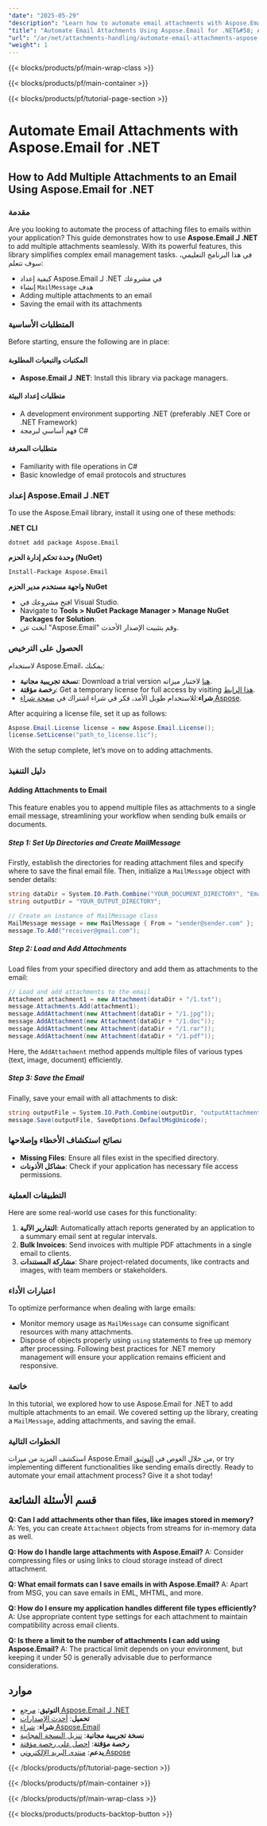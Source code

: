 ```yaml
---
"date": "2025-05-29"
"description": "Learn how to automate email attachments with Aspose.Email for .NET. This guide covers setup, adding multiple attachments, and saving emails efficiently."
"title": "Automate Email Attachments Using Aspose.Email for .NET&#58; A Comprehensive Guide"
"url": "/ar/net/attachments-handling/automate-email-attachments-aspose-dotnet/"
"weight": 1
---
```


{{< blocks/products/pf/main-wrap-class >}}

{{< blocks/products/pf/main-container >}}

{{< blocks/products/pf/tutorial-page-section >}}
# Automate Email Attachments with Aspose.Email for .NET
## How to Add Multiple Attachments to an Email Using Aspose.Email for .NET
### مقدمة
Are you looking to automate the process of attaching files to emails within your application? This guide demonstrates how to use **Aspose.Email لـ .NET** to add multiple attachments seamlessly. With its powerful features, this library simplifies complex email management tasks.
في هذا البرنامج التعليمي، سوف تتعلم:
- كيفية إعداد Aspose.Email لـ .NET في مشروعك
- إنشاء `MailMessage` هدف
- Adding multiple attachments to an email
- Saving the email with its attachments

### المتطلبات الأساسية
Before starting, ensure the following are in place:

#### المكتبات والتبعيات المطلوبة
- **Aspose.Email لـ .NET**: Install this library via package managers.

#### متطلبات إعداد البيئة
- A development environment supporting .NET (preferably .NET Core or .NET Framework)
- فهم أساسي لبرمجة C#

#### متطلبات المعرفة
- Familiarity with file operations in C#
- Basic knowledge of email protocols and structures

### إعداد Aspose.Email لـ .NET
To use the Aspose.Email library, install it using one of these methods:

**.NET CLI**
```shell
dotnet add package Aspose.Email
```

**وحدة تحكم إدارة الحزم (NuGet)**
```shell
Install-Package Aspose.Email
```

**واجهة مستخدم مدير الحزم NuGet**
- افتح مشروعك في Visual Studio.
- Navigate to **Tools > NuGet Package Manager > Manage NuGet Packages for Solution**.
- ابحث عن "Aspose.Email" وقم بتثبيت الإصدار الأحدث.

### الحصول على الترخيص
لاستخدام Aspose.Email، يمكنك:
- **نسخة تجريبية مجانية**: Download a trial version [هنا](https://releases.aspose.com/email/net/) لاختبار ميزاته.
- **رخصة مؤقتة**: Get a temporary license for full access by visiting [هذا الرابط](https://purchase.aspose.com/temporary-license/).
- **شراء**:للاستخدام طويل الأمد، فكر في شراء اشتراك في [صفحة شراء Aspose](https://purchase.aspose.com/buy).

After acquiring a license file, set it up as follows:
```csharp
Aspose.Email.License license = new Aspose.Email.License();
license.SetLicense("path_to_license.lic");
```
With the setup complete, let’s move on to adding attachments.

### دليل التنفيذ
#### Adding Attachments to Email
This feature enables you to append multiple files as attachments to a single email message, streamlining your workflow when sending bulk emails or documents.

##### Step 1: Set Up Directories and Create MailMessage
Firstly, establish the directories for reading attachment files and specify where to save the final email file. Then, initialize a `MailMessage` object with sender details:
```csharp
string dataDir = System.IO.Path.Combine("YOUR_DOCUMENT_DIRECTORY", "EmailAttachments");
string outputDir = "YOUR_OUTPUT_DIRECTORY";

// Create an instance of MailMessage class
MailMessage message = new MailMessage { From = "sender@sender.com" };
message.To.Add("receiver@gmail.com");
```

##### Step 2: Load and Add Attachments
Load files from your specified directory and add them as attachments to the email:
```csharp
// Load and add attachments to the email
Attachment attachment1 = new Attachment(dataDir + "/1.txt");
message.Attachments.Add(attachment1);
message.AddAttachment(new Attachment(dataDir + "/1.jpg"));
message.AddAttachment(new Attachment(dataDir + "/1.doc"));
message.AddAttachment(new Attachment(dataDir + "/1.rar"));
message.AddAttachment(new Attachment(dataDir + "/1.pdf"));
```
Here, the `AddAttachment` method appends multiple files of various types (text, image, document) efficiently.

##### Step 3: Save the Email
Finally, save your email with all attachments to disk:
```csharp
string outputFile = System.IO.Path.Combine(outputDir, "outputAttachments_out.msg");
message.Save(outputFile, SaveOptions.DefaultMsgUnicode);
```

### نصائح استكشاف الأخطاء وإصلاحها
- **Missing Files**: Ensure all files exist in the specified directory.
- **مشاكل الأذونات**: Check if your application has necessary file access permissions.

### التطبيقات العملية
Here are some real-world use cases for this functionality:
1. **التقارير الآلية**: Automatically attach reports generated by an application to a summary email sent at regular intervals.
2. **Bulk Invoices**: Send invoices with multiple PDF attachments in a single email to clients.
3. **مشاركة المستندات**: Share project-related documents, like contracts and images, with team members or stakeholders.

### اعتبارات الأداء
To optimize performance when dealing with large emails:
- Monitor memory usage as `MailMessage` can consume significant resources with many attachments.
- Dispose of objects properly using `using` statements to free up memory after processing.
Following best practices for .NET memory management will ensure your application remains efficient and responsive.

### خاتمة
In this tutorial, we explored how to use Aspose.Email for .NET to add multiple attachments to an email. We covered setting up the library, creating a `MailMessage`, adding attachments, and saving the email.

### الخطوات التالية
استكشف المزيد من ميزات Aspose.Email من خلال الغوص في [التوثيق](https://reference.aspose.com/email/net/), or try implementing different functionalities like sending emails directly.
Ready to automate your email attachment process? Give it a shot today!

## قسم الأسئلة الشائعة
**Q: Can I add attachments other than files, like images stored in memory?**
A: Yes, you can create `Attachment` objects from streams for in-memory data as well.

**Q: How do I handle large attachments with Aspose.Email?**
A: Consider compressing files or using links to cloud storage instead of direct attachment.

**Q: What email formats can I save emails in with Aspose.Email?**
A: Apart from MSG, you can save emails in EML, MHTML, and more.

**Q: How do I ensure my application handles different file types efficiently?**
A: Use appropriate content type settings for each attachment to maintain compatibility across email clients.

**Q: Is there a limit to the number of attachments I can add using Aspose.Email?**
A: The practical limit depends on your environment, but keeping it under 50 is generally advisable due to performance considerations.

## موارد
- **التوثيق**: [مرجع Aspose.Email لـ .NET](https://reference.aspose.com/email/net/)
- **تحميل**: [أحدث الإصدارات](https://releases.aspose.com/email/net/)
- **شراء**: [شراء Aspose.Email](https://purchase.aspose.com/buy)
- **نسخة تجريبية مجانية**: [تنزيل النسخة المجانية](https://releases.aspose.com/email/net/)
- **رخصة مؤقتة**: [احصل على رخصة مؤقتة](https://purchase.aspose.com/temporary-license/)
- **يدعم**: [منتدى البريد الإلكتروني Aspose](https://forum.aspose.com/c/email/10)

{{< /blocks/products/pf/tutorial-page-section >}}

{{< /blocks/products/pf/main-container >}}

{{< /blocks/products/pf/main-wrap-class >}}

{{< blocks/products/products-backtop-button >}}